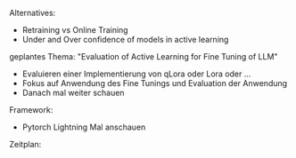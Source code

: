 Alternatives:
- Retraining vs Online Training 
- Under and Over confidence of models in active learning

geplantes Thema:
"Evaluation of Active Learning for Fine Tuning of LLM"

- Evaluieren einer Implementierung von qLora oder Lora oder ...
- Fokus auf Anwendung des Fine Tunings und Evaluation der Anwendung
- Danach mal weiter schauen



Framework:
- Pytorch Lightning
	Mal anschauen



Zeitplan:




